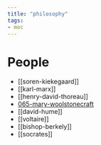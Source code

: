 ```yaml
---
title: "philosophy"
tags: 
- moc
---
```


# People
- [[soren-kiekegaard]]
- [[karl-marx]]
- [[henry-david-thoreau]]
- [065-mary-woolstonecraft](notes/065-mary-woolstonecraft.md)
- [[david-hume]]
- [[voltaire]]
- [[bishop-berkely]]
- [[socrates]]
